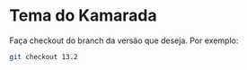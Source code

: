 Tema do Kamarada
================

Faça checkout do branch da versão que deseja. Por exemplo:

```bash
git checkout 13.2
```
